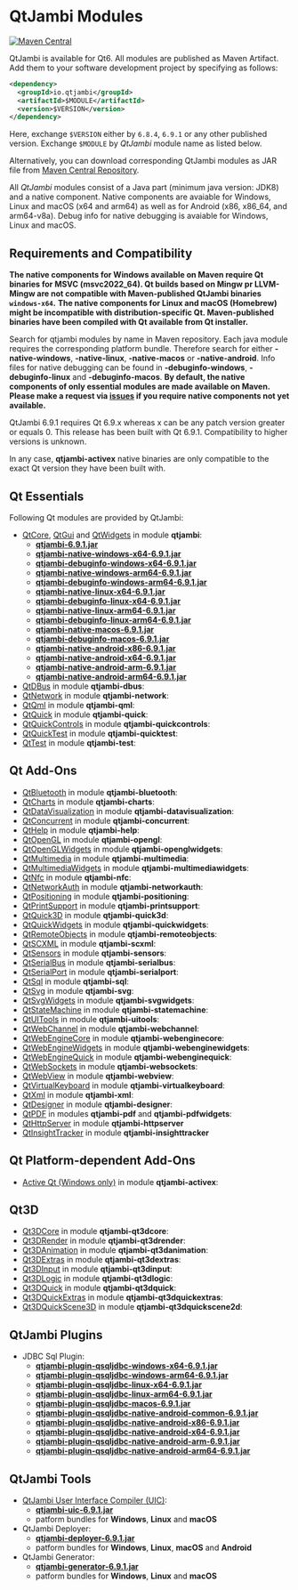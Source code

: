 # QtJambi Modules

[![Maven Central](https://maven-badges.herokuapp.com/maven-central/io.qtjambi/qtjambi/badge.svg)](https://search.maven.org/artifact/io.qtjambi/qtjambi)

QtJambi is available for Qt6. All modules are published as Maven Artifact. Add them to your software development project by specifying as follows:

```xml
<dependency>
  <groupId>io.qtjambi</groupId>
  <artifactId>$MODULE</artifactId>
  <version>$VERSION</version>
</dependency>
```
Here, exchange `$VERSION` either by `6.8.4`, `6.9.1` or any other published version. Exchange `$MODULE` by *QtJambi* module name as listed below.

Alternatively, you can download corresponding QtJambi modules as JAR file from [Maven Central Repository](https://search.maven.org/search?q=io.qtjambi).

All *QtJambi* modules consist of a Java part (minimum java version: JDK8) and a native component. 
Native components are avaiable for Windows, Linux and macOS (x64 and arm64) as well as for Android (x86, x86_64, and arm64-v8a). 
Debug info for native debugging is avaiable for Windows, Linux and macOS.

## Requirements and Compatibility

**The native components for Windows available on Maven require Qt binaries for MSVC (msvc2022_64). Qt builds based on Mingw pr LLVM-Mingw are not compatible with Maven-published QtJambi binaries `windows-x64`.**
**The native components for Linux and macOS (Homebrew) might be incompatible with distribution-specific Qt. Maven-published binaries have been compiled with Qt available from Qt installer.**

Search for qtjambi modules by name in Maven repository. Each java module requires the corresponding platform bundle. Therefore search for either 
**<module>-native-windows**, **<module>-native-linux**, **<module>-native-macos** or **<module>-native-android**. 
Info files for native debugging can be found in **<module>-debuginfo-windows**, **<module>-debuginfo-linux** and **<module>-debuginfo-macos**.
**By default, the native components of only essential modules are made available on Maven. Please make a request via [issues](/../../issues) if you require native components not yet available.**

QtJambi 6.9.1 requires Qt 6.9.x whereas x can be any patch version greater or equals 0.
This release has been built with Qt 6.9.1. Compatibility to higher versions is unknown.

In any case, **qtjambi-activex** native binaries are only compatible to the exact Qt version they have been built with.

## Qt Essentials

Following Qt modules are provided by QtJambi:

* [QtCore](https://doc.qt.io/qt-6/qtcore-index.html), [QtGui](https://doc.qt.io/qt-6/qtgui-index.html) and [QtWidgets](https://doc.qt.io/qt-6/qtwidgets-index.html) in module **qtjambi**:
    * [**qtjambi-6.9.1.jar**](https://search.maven.org/artifact/io.qtjambi/qtjambi/6.9.1/jar)
    * [**qtjambi-native-windows-x64-6.9.1.jar**](https://search.maven.org/artifact/io.qtjambi/qtjambi-native-windows-x64/6.9.1/jar)
    * [**qtjambi-debuginfo-windows-x64-6.9.1.jar**](https://search.maven.org/artifact/io.qtjambi/qtjambi-debuginfo-windows-x64/6.9.1/jar)
    * [**qtjambi-native-windows-arm64-6.9.1.jar**](https://search.maven.org/artifact/io.qtjambi/qtjambi-native-windows-arm64/6.9.1/jar)
    * [**qtjambi-debuginfo-windows-arm64-6.9.1.jar**](https://search.maven.org/artifact/io.qtjambi/qtjambi-debuginfo-windows-arm64/6.9.1/jar)
    * [**qtjambi-native-linux-x64-6.9.1.jar**](https://search.maven.org/artifact/io.qtjambi/qtjambi-native-linux-x64/6.9.1/jar)
    * [**qtjambi-debuginfo-linux-x64-6.9.1.jar**](https://search.maven.org/artifact/io.qtjambi/qtjambi-debuginfo-linux-x64/6.9.1/jar)
    * [**qtjambi-native-linux-arm64-6.9.1.jar**](https://search.maven.org/artifact/io.qtjambi/qtjambi-native-linux-arm64/6.9.1/jar)
    * [**qtjambi-debuginfo-linux-arm64-6.9.1.jar**](https://search.maven.org/artifact/io.qtjambi/qtjambi-debuginfo-linux-arm64/6.9.1/jar)
    * [**qtjambi-native-macos-6.9.1.jar**](https://search.maven.org/artifact/io.qtjambi/qtjambi-native-macos/6.9.1/jar)
    * [**qtjambi-debuginfo-macos-6.9.1.jar**](https://search.maven.org/artifact/io.qtjambi/qtjambi-debuginfo-macos/6.9.1/jar)
    * [**qtjambi-native-android-x86-6.9.1.jar**](https://search.maven.org/artifact/io.qtjambi/qtjambi-native-android-x86/6.9.1/jar)
    * [**qtjambi-native-android-x64-6.9.1.jar**](https://search.maven.org/artifact/io.qtjambi/qtjambi-native-android-x64/6.9.1/jar)
    * [**qtjambi-native-android-arm-6.9.1.jar**](https://search.maven.org/artifact/io.qtjambi/qtjambi-native-android-arm/6.9.1/jar)
    * [**qtjambi-native-android-arm64-6.9.1.jar**](https://search.maven.org/artifact/io.qtjambi/qtjambi-native-android-arm64/6.9.1/jar)
* [QtDBus](https://doc.qt.io/qt-6/qtdbus-index.html) in module **qtjambi-dbus**:
* [QtNetwork](https://doc.qt.io/qt-6/qtnetwork-index.html) in module **qtjambi-network**:
* [QtQml](https://doc.qt.io/qt-6/qtqml-index.html) in module **qtjambi-qml**:
* [QtQuick](https://doc.qt.io/qt-6/qtquick-index.html) in module **qtjambi-quick**:
* [QtQuickControls](https://doc.qt.io/qt-6/qtquickcontrols-index.html) in module **qtjambi-quickcontrols**:
* [QtQuickTest](https://doc.qt.io/qt-6/qtquicktest-index.html) in module **qtjambi-quicktest**:
* [QtTest](https://doc.qt.io/qt-6/qttest-index.html) in module **qtjambi-test**:

## Qt Add-Ons

* [QtBluetooth](https://doc.qt.io/qt-6/qtbluetooth-index.html) in module **qtjambi-bluetooth**:
* [QtCharts](https://doc.qt.io/qt-6/qtcharts-index.html) in module **qtjambi-charts**:
* [QtDataVisualization](https://doc.qt.io/qt-6/qtdatavisualization-index.html) in module **qtjambi-datavisualization**:
* [QtConcurrent](https://doc.qt.io/qt-6/qtconcurrent-index.html) in module **qtjambi-concurrent**:
* [QtHelp](https://doc.qt.io/qt-6/qthelp-index.html) in module **qtjambi-help**:
* [QtOpenGL](https://doc.qt.io/qt-6/qtopengl-index.html) in module **qtjambi-opengl**:
* [QtOpenGLWidgets](https://doc.qt.io/qt-6/qtopenglwidgets-module.html) in module **qtjambi-openglwidgets**:
* [QtMultimedia](https://doc.qt.io/qt-6/qtmultimedia-index.html) in module **qtjambi-multimedia**:
* [QtMultimediaWidgets](https://doc.qt.io/qt-6/qtmultimedia-index.html) in module **qtjambi-multimediawidgets**:
* [QtNfc](https://doc.qt.io/qt-6/qtnfc-index.html) in module **qtjambi-nfc**:
* [QtNetworkAuth](https://doc.qt.io/qt-6/qtnetworkauth-index.html) in module **qtjambi-networkauth**:
* [QtPositioning](https://doc.qt.io/qt-6/qtpositioning-index.html) in module **qtjambi-positioning**:
* [QtPrintSupport](https://doc.qt.io/qt-6/qtprintsupport-index.html) in module **qtjambi-printsupport**:
* [QtQuick3D](https://doc.qt.io/qt-6/qtquick3d-index.html) in module **qtjambi-quick3d**:
* [QtQuickWidgets](https://doc.qt.io/qt-6/qtquickwidgets-module.html) in module **qtjambi-quickwidgets**:
* [QtRemoteObjects](https://doc.qt.io/qt-6/qtremoteobjects-module.html) in module **qtjambi-remoteobjects**:
* [QtSCXML](https://doc.qt.io/qt-6/qtscxml-index.html) in module **qtjambi-scxml**:
* [QtSensors](https://doc.qt.io/qt-6/qtsensors-index.html) in module **qtjambi-sensors**:
* [QtSerialBus](https://doc.qt.io/qt-6/qtserialbus-index.html) in module **qtjambi-serialbus**:
* [QtSerialPort](https://doc.qt.io/qt-6/qtserialport-index.html) in module **qtjambi-serialport**:
* [QtSql](https://doc.qt.io/qt-6/qtsql-index.html) in module **qtjambi-sql**:
* [QtSvg](https://doc.qt.io/qt-6/qtsvg-index.html) in module **qtjambi-svg**:
* [QtSvgWidgets](https://doc.qt.io/qt-6/qtsvg-index.html) in module **qtjambi-svgwidgets**:
* [QtStateMachine](https://doc.qt.io/qt-6/qtstatemachine-index.html) in module **qtjambi-statemachine**:
* [QtUITools](https://doc.qt.io/qt-6/qtuitools-index.html) in module **qtjambi-uitools**:
* [QtWebChannel](https://doc.qt.io/qt-6/qtwebchannel-index.html) in module **qtjambi-webchannel**:
* [QtWebEngineCore](https://doc.qt.io/qt-6/qtwebengine-index.html) in module **qtjambi-webenginecore**:
* [QtWebEngineWidgets](https://doc.qt.io/qt-6/qtwebengine-index.html) in module **qtjambi-webenginewidgets**:
* [QtWebEngineQuick](https://doc.qt.io/qt-6/qtwebengine-index.html) in module **qtjambi-webenginequick**:
* [QtWebSockets](https://doc.qt.io/qt-6/qtwebsockets-index.html) in module **qtjambi-websockets**:
* [QtWebView](https://doc.qt.io/qt-6/qtwebview-index.html) in module **qtjambi-webview**:
* [QtVirtualKeyboard](https://doc.qt.io/qt-6/qtvirtualkeyboard-index.html) in module **qtjambi-virtualkeyboard**:
* [QtXml](https://doc.qt.io/qt-6/qtxml-index.html) in module **qtjambi-xml**:
* [QtDesigner](https://doc.qt.io/qt-6/qtdesigner-manual.html) in module **qtjambi-designer**:
* [QtPDF](https://doc.qt.io/qt-6/qtpdf-index.html) in modules **qtjambi-pdf** and **qtjambi-pdfwidgets**:
* [QtHttpServer](https://doc.qt.io/qt-6/qthttpserver-index.html) in module **qtjambi-httpserver**
* [QtInsightTracker](https://doc.qt.io/qt-6/qtmodules.html) in module **qtjambi-insighttracker**

## Qt Platform-dependent Add-Ons

* [Active Qt (Windows only)](https://doc.qt.io/qt-6/activeqt-manual.html) in module **qtjambi-activex**:

## Qt3D

* [Qt3DCore](https://doc.qt.io/qt-6/qt3d-index.html) in module **qtjambi-qt3dcore**:
* [Qt3DRender](https://doc.qt.io/qt-6/qt3d-index.html) in module **qtjambi-qt3drender**:
* [Qt3DAnimation](https://doc.qt.io/qt-6/qt3d-index.html) in module **qtjambi-qt3danimation**:
* [Qt3DExtras](https://doc.qt.io/qt-6/qt3d-index.html) in module **qtjambi-qt3dextras**:
* [Qt3DInput](https://doc.qt.io/qt-6/qt3d-index.html) in module **qtjambi-qt3dinput**:
* [Qt3DLogic](https://doc.qt.io/qt-6/qt3d-index.html) in module **qtjambi-qt3dlogic**:
* [Qt3DQuick](https://doc.qt.io/qt-6/qt3d-index.html) in module **qtjambi-qt3dquick**:
* [Qt3DQuickExtras](https://doc.qt.io/qt-6/qt3d-index.html) in module **qtjambi-qt3dquickextras**:
* [Qt3DQuickScene3D](https://doc.qt.io/qt-6/qt3d-index.html) in module **qtjambi-qt3dquickscene2d**:

## QtJambi Plugins

* JDBC Sql Plugin:
    * [**qtjambi-plugin-qsqljdbc-windows-x64-6.9.1.jar**](https://search.maven.org/artifact/io.qtjambi/qtjambi-plugin-qsqljdbc-windows-x64/6.9.1/jar)
    * [**qtjambi-plugin-qsqljdbc-windows-arm64-6.9.1.jar**](https://search.maven.org/artifact/io.qtjambi/qtjambi-plugin-qsqljdbc-windows-arm64/6.9.1/jar)
    * [**qtjambi-plugin-qsqljdbc-linux-x64-6.9.1.jar**](https://search.maven.org/artifact/io.qtjambi/qtjambi-plugin-qsqljdbc-linux-x64/6.9.1/jar)
    * [**qtjambi-plugin-qsqljdbc-linux-arm64-6.9.1.jar**](https://search.maven.org/artifact/io.qtjambi/qtjambi-plugin-qsqljdbc-linux-arm64/6.9.1/jar)
    * [**qtjambi-plugin-qsqljdbc-macos-6.9.1.jar**](https://search.maven.org/artifact/io.qtjambi/qtjambi-plugin-qsqljdbc-macos/6.9.1/jar)
    * [**qtjambi-plugin-qsqljdbc-native-android-common-6.9.1.jar**](https://search.maven.org/artifact/io.qtjambi/qtjambi-plugin-qsqljdbc-native-android-common/6.9.1/jar)
    * [**qtjambi-plugin-qsqljdbc-native-android-x86-6.9.1.jar**](https://search.maven.org/artifact/io.qtjambi/qtjambi-plugin-qsqljdbc-native-android-x86/6.9.1/jar)
    * [**qtjambi-plugin-qsqljdbc-native-android-x64-6.9.1.jar**](https://search.maven.org/artifact/io.qtjambi/qtjambi-plugin-qsqljdbc-native-android-x64/6.9.1/jar)
    * [**qtjambi-plugin-qsqljdbc-native-android-arm-6.9.1.jar**](https://search.maven.org/artifact/io.qtjambi/qtjambi-plugin-qsqljdbc-native-android-arm/6.9.1/jar)
    * [**qtjambi-plugin-qsqljdbc-native-android-arm64-6.9.1.jar**](https://search.maven.org/artifact/io.qtjambi/qtjambi-plugin-qsqljdbc-native-android-arm64/6.9.1/jar)

## QtJambi Tools

* [QtJambi User Interface Compiler (UIC)](https://doc.qt.io/qt-6/designer-using-a-ui-file.html#compile-time-form-processing):
    * [**qtjambi-uic-6.9.1.jar**](https://search.maven.org/artifact/io.qtjambi/qtjambi-uic/6.9.1/jar)
    * patform bundles for **Windows**, **Linux** and **macOS**
* QtJambi Deployer:
    * [**qtjambi-deployer-6.9.1.jar**](https://search.maven.org/artifact/io.qtjambi/qtjambi-deployer/6.9.1/jar)
    * patform bundles for **Windows**, **Linux**, **macOS** and **Android**
* QtJambi Generator:
    * [**qtjambi-generator-6.9.1.jar**](https://search.maven.org/artifact/io.qtjambi/qtjambi-generator/6.9.1/jar)
    * patform bundles for **Windows**, **Linux** and **macOS**
